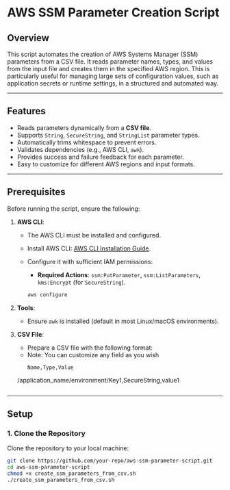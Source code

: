 # **AWS SSM Parameter Creation Script**

## **Overview**
This script automates the creation of AWS Systems Manager (SSM) parameters from a CSV file. It reads parameter names, types, and values from the input file and creates them in the specified AWS region. This is particularly useful for managing large sets of configuration values, such as application secrets or runtime settings, in a structured and automated way.

---

## **Features**
- Reads parameters dynamically from a **CSV file**.
- Supports `String`, `SecureString`, and `StringList` parameter types.
- Automatically trims whitespace to prevent errors.
- Validates dependencies (e.g., AWS CLI, `awk`).
- Provides success and failure feedback for each parameter.
- Easy to customize for different AWS regions and input formats.

---

## **Prerequisites**
Before running the script, ensure the following:

1. **AWS CLI**:
   - The AWS CLI must be installed and configured.
   - Install AWS CLI: [AWS CLI Installation Guide](https://docs.aws.amazon.com/cli/latest/userguide/install-cliv2.html).
   - Configure it with sufficient IAM permissions:
     - **Required Actions**: `ssm:PutParameter`, `ssm:ListParameters`, `kms:Encrypt` (for `SecureString`).

     ```bash
     aws configure
     ```

2. **Tools**:
   - Ensure `awk` is installed (default in most Linux/macOS environments).

3. **CSV File**:
   - Prepare a CSV file with the following format:
   - Note: You can customize any field as you wish
     ```csv
     Name,Type,Value
    /application_name/environment/Key1,SecureString,value1
     ```

---

## **Setup**

### **1. Clone the Repository**
Clone the repository to your local machine:
```bash
git clone https://github.com/your-repo/aws-ssm-parameter-script.git
cd aws-ssm-parameter-script
chmod +x create_ssm_parameters_from_csv.sh
./create_ssm_parameters_from_csv.sh

